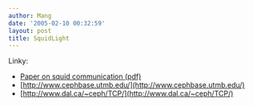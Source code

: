 ```yaml
---
author: Mang
date: '2005-02-10 00:32:59'
layout: post
title: SquidLight
---
```




Linky:

* [Paper on squid communication (pdf)](http://userpage.fu-berlin.de/~palaeont/palbio3/05.pdf)
* [http://www.cephbase.utmb.edu/](http://www.cephbase.utmb.edu/)
* [http://www.dal.ca/~ceph/TCP/](http://www.dal.ca/~ceph/TCP/)
